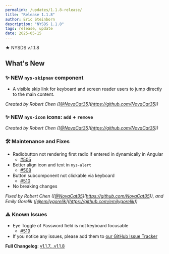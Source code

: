 ```yaml
---
permalink: /updates/1.1.8-release/
title: "Release 1.1.8"
author: Eric Steinborn
description: "NYSDS 1.1.8"
tags: release, update
date: 2025-05-15
---
```


★ NYSDS v.1.1.8

## What's New

### ✨ NEW `nys-skipnav` component
 - A visible skip link for keyboard and screen reader users to jump directly to the main content.

 _Created by Robert Chen ([[@NovaCat35](https://github.com/NovaCat35)](https://github.com/NovaCat35))_

### ✨ NEW `nys-icon` icons: `add` + `remove`
 _Created by Robert Chen ([[@NovaCat35](https://github.com/NovaCat35)](https://github.com/NovaCat35))_

### 🛠 Maintenance and Fixes

- Radiobutton not rendering first radio if entered in dynamically in Angular
	- [#505](https://github.com/its-hcd/nysds/issues/505)
- Better align icon and text in `nys-alert`
	- [#508](https://github.com/its-hcd/nysds/issues/508)
- Button subcomponent not clickable via keyboard
	- [#510](https://github.com/its-hcd/nysds/issues/510)
- No breaking changes

_Fixed by Robert Chen ([[@NovaCat35](https://github.com/NovaCat35)](https://github.com/NovaCat35)), and Emily Gorelik ([[@emilygorelik](https://github.com/emilygorelik)](https://github.com/emilygorelik))_

### ⚠️ Known Issues

- Eye Toggle of Password field is not keyboard focusable
	- [#519](https://github.com/its-hcd/nysds/issues/519)
- If you notice any issues, please add them to [our GitHub Issue Tracker](https://github.com/ITS-HCD/nysds/issues)

**Full Changelog**: [v1.1.7...v1.1.8](https://github.com/ITS-HCD/nysds/compare/v1.1.7...v1.1.8)
